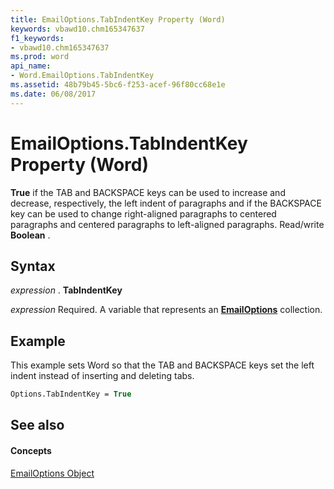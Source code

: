 ```yaml
---
title: EmailOptions.TabIndentKey Property (Word)
keywords: vbawd10.chm165347637
f1_keywords:
- vbawd10.chm165347637
ms.prod: word
api_name:
- Word.EmailOptions.TabIndentKey
ms.assetid: 48b79b45-5bc6-f253-acef-96f80cc68e1e
ms.date: 06/08/2017
---
```



# EmailOptions.TabIndentKey Property (Word)

 **True** if the TAB and BACKSPACE keys can be used to increase and decrease, respectively, the left indent of paragraphs and if the BACKSPACE key can be used to change right-aligned paragraphs to centered paragraphs and centered paragraphs to left-aligned paragraphs. Read/write **Boolean** .


## Syntax

 _expression_ . **TabIndentKey**

 _expression_ Required. A variable that represents an **[EmailOptions](emailoptions-object-word.md)** collection.


## Example

This example sets Word so that the TAB and BACKSPACE keys set the left indent instead of inserting and deleting tabs.


```vb
Options.TabIndentKey = True
```


## See also


#### Concepts


[EmailOptions Object](emailoptions-object-word.md)

